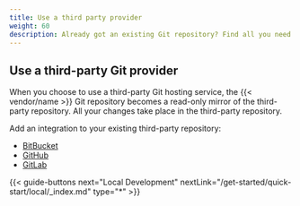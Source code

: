 ```yaml
---
title: Use a third party provider
weight: 60
description: Already got an existing Git repository? Find all you need to know here.
---
```


## Use a third-party Git provider

When you choose to use a third-party Git hosting service, the {{< vendor/name >}} Git
repository becomes a read-only mirror of the third-party repository. All your
changes take place in the third-party repository.

Add an integration to your existing third-party repository:

- [BitBucket](/integrations/source/bitbucket.md)
- [GitHub](/integrations/source/github.md)
- [GitLab](/integrations/source/gitlab.md)

{{< guide-buttons next="Local Development" nextLink="/get-started/quick-start/local/_index.md" type="*" >}}
